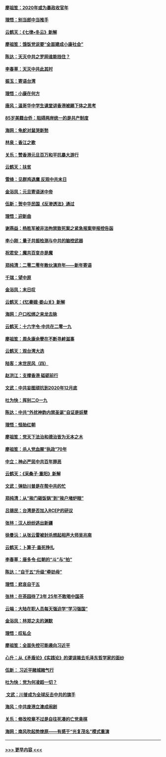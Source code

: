 #### [廖祖笙：2020年或为暴政收官年](../pages/nsc993/n11768216.md?t=01051544) 
#### [理悟：别当郎中当推手](../pages/nsc993/n11768243.md?t=01051544) 
#### [云鹤天：《七律▪冬云》新解](../pages/nsc993/n11768204.md?t=01051544) 
#### [廖祖笙：饿饭党说要“全面建成小康社会”](../pages/nsc993/n11767482.md?t=01051544) 
#### [陈达：天灭中共之罗网谁能挡住？](../pages/nsc993/n11767465.md?t=01051544) 
#### [李春草：天灭中共此其时](../pages/nsc993/n11767452.md?t=01051544) 
#### [振玉：寄语台湾](../pages/nsc993/n11767432.md?t=01051544) 
#### [理悟：小康在何方](../pages/nsc993/n11767394.md?t=01051544) 
#### [唐风：温哥华中学生课堂讲香港被踢下体之思考](../pages/nsc993/n11766848.md?t=01051544) 
#### [85岁美籍台侨：阻碍两岸统一的是共产制度](../pages/nsc993/n11765043.md?t=01051544) 
#### [海网：龟蛇对鼠哭新愁](../pages/nsc993/n11764895.md?t=01051544) 
#### [林泉：香江之歌](../pages/nsc993/n11764415.md?t=01051544) 
#### [关乐：赞香港元旦百万和平抗暴大游行](../pages/nsc993/n11764382.md?t=01051544) 
#### [云鹤天：扶贫](../pages/nsc993/n11764245.md?t=01051544) 
#### [雪绮：见群鸡退鹰  反观中共末日](../pages/nsc993/n11762112.md?t=01051544) 
#### [金浴凤：元旦寄语迷中帝](../pages/nsc993/n11761788.md?t=01051544) 
#### [伍新：贺中华民国《反渗透法》通过](../pages/nsc993/n11761994.md?t=01051544) 
#### [理悟：迎新曲](../pages/nsc993/n11761152.md?t=01051544) 
#### [谢燕益：杨胜军被非法拘禁致死案之紧急报案举报控告函](../pages/nsc993/n11756134.md?t=01051544) 
#### [李小刚：量子共振检测与中共的脑控武器](../pages/nsc993/n11754518.md?t=01051544) 
#### [祝君安：魔共百变亦是魔](../pages/nsc993/n11754469.md?t=01051544) 
#### [郑纯清：二零二零年散伙演弃年——新年寄语](../pages/nsc993/n11754195.md?t=01051544) 
#### [千瑞：望中原](../pages/nsc993/n11754159.md?t=01051544) 
#### [金浴凤：末日叹](../pages/nsc993/n11752359.md?t=01051544) 
#### [云鹤天：《忆秦娥‧娄山关》新解](../pages/nsc993/n11752348.md?t=01051544) 
#### [海网：户口松绑之来龙去脉](../pages/nsc993/n11752328.md?t=01051544) 
#### [云鹤天：十六字令‧中共在二零一九](../pages/nsc993/n11752305.md?t=01051544) 
#### [廖祖笙：周永康余孽在不断寻衅滋事](../pages/nsc993/n11751013.md?t=01051544) 
#### [云鹤天：观台湾大选](../pages/nsc993/n11751007.md?t=01051544) 
#### [陆客：末世民风（四）](../pages/nsc993/n11749203.md?t=01051544) 
#### [赵洪江：支撑香港 砥砺前行](../pages/nsc993/n11748482.md?t=01051544) 
#### [文武：中共妄图顽抗到2020年12月底](../pages/nsc993/n11748446.md?t=01051544) 
#### [吐为快：挥别二O一九](../pages/nsc993/n11748411.md?t=01051544) 
#### [陈达：中共“外扰神韵内禁圣诞”自证是妖孽](../pages/nsc993/n11748226.md?t=01051544) 
#### [理悟：怪胎红朝](../pages/nsc993/n11748206.md?t=01051544) 
#### [廖祖笙：党天下法治和德治皆为无本之木](../pages/nsc993/n11748135.md?t=01051544) 
#### [廖祖笙：杀人党血腥“执政”70年](../pages/nsc993/n11745144.md?t=01051544) 
#### [中立：神必严惩中共百年罪恶](../pages/nsc993/n11744970.md?t=01051544) 
#### [云鹤天：《采桑子‧重阳》新解](../pages/nsc993/n11744948.md?t=01051544) 
#### [文武：弹劾川普是在帮中共的忙](../pages/nsc993/n11744758.md?t=01051544) 
#### [郑纯清：从“挨门砸饭锅”到“挨户堵炉眼”](../pages/nsc993/n11744745.md?t=01051544) 
#### [吕锡民：台湾是否加入RCEP的研议](../pages/nsc993/n11744701.md?t=01051544) 
#### [张林：汉人纷纷逃出新疆](../pages/nsc993/n11743530.md?t=01051544) 
#### [徐曼沅：从张云雷被封杀想起相声大师吴兆南](../pages/nsc993/n11741816.md?t=01051544) 
#### [云鹤天：卜算子‧垂死挣扎](../pages/nsc993/n11739956.md?t=01051544) 
#### [李春草：唐多令‧红朝的“斗”与“拍”](../pages/nsc993/n11739830.md?t=01051544) 
#### [陈达：“自干五”升级“牵妨母”](../pages/nsc993/n11739724.md?t=01051544) 
#### [理悟：悲哀自干五](../pages/nsc993/n11739547.md?t=01051544) 
#### [张林：在茶园待了3年 25年不敢喝中国茶](../pages/nsc993/n11739240.md?t=01051544) 
#### [云端：大陆在职人员每天强迫学“学习强国”](../pages/nsc993/n11738735.md?t=01051544) 
#### [金浴凤：林郑之夫的渊默](../pages/nsc993/n11737735.md?t=01051544) 
#### [理悟：叹私企](../pages/nsc993/n11737715.md?t=01051544) 
#### [廖祖笙：全面失控可能袭向习近平](../pages/nsc993/n11737704.md?t=01051544) 
#### [心升：从《矛盾论》《实践论》的谬误揭去毛泽东哲学家的面纱](../pages/nsc993/n11736962.md?t=01051544) 
#### [伍新： 习近平赌城赌气行](../pages/nsc993/n11736929.md?t=01051544) 
#### [吐为快：党为何凌蹈一切？](../pages/nsc993/n11736915.md?t=01051544) 
#### [ 文武：川普成为全球反击中共的旗手](../pages/nsc993/n11736882.md?t=01051544) 
#### [海风：中共废港立澳成闹剧](../pages/nsc993/n11735857.md?t=01051544) 
#### [关乐：修改校章不过是自往死凑的亡党臭棋](../pages/nsc993/n11735097.md?t=01051544) 
#### [海网：南风吹起势燎原——有感于“光复茂名”模式重演](../pages/nsc993/n11732308.md?t=01051544) 

----
#### [ >>> 更早内容 <<< ](../indexes/nsc993-earlier.md)
